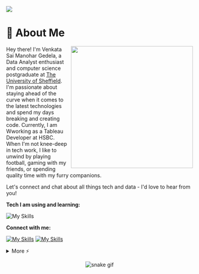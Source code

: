 <img src="https://camo.githubusercontent.com/d348976f3419cd09cf731439742c1b889e3f3cd8e04b2e72e7a219d85b049c37/68747470733a2f2f636c6f75642d6c66697532373079302d6861636b2d636c75622d626f742e76657263656c2e6170702f30666f6f7465722e706e67" >

# 🚀 About Me
<img align="right" src="https://i.imgur.com/840b0PX.gif" width="329">
<p align="left">Hey there! I'm Venkata Sai Manohar Gedela, a Data Analyst enthusiast and computer science postgraduate at <a href="https://www.sheffield.ac.uk/">The University of Sheffield</a>. I'm passionate about staying ahead of the curve when it comes to the latest technologies and spend my days breaking and creating code. Currently, I am Wworking as a Tableau Developer at HSBC. When I'm not knee-deep in tech work, I like to unwind by playing football, gaming with my friends, or spending quality time with my furry companions. 

Let's connect and chat about all things tech and data - I'd love to hear from you!</br>
</p>

**Tech I am using and learning:**

![My Skills](https://skillicons.dev/icons?i=python,jenkins,mysql,html,css,git,github,tensorflow,vscode&perline=5)


**Connect with me:**


[![My Skills](https://skillicons.dev/icons?i=linkedin)](https://www.linkedin.com/in/gvsmanohar/)
[![My Skills](https://skillicons.dev/icons?i=twitter)](https://twitter.com/gvs_manohar1704)

<details>
  <summary>More ⚡</summary>
<div align="center">
<!-- <p align="center"> 📊 My Github Stats</p> -->
<p align="center"> 
</br></br>
<p><b>Profile Views</b></p>
	<img src="https://profile-counter.glitch.me/%7Bcocomo29%7D/count.svg"> </br></br>
<p><b>Github Stats</b></p>
    <img src="https://github-readme-stats.vercel.app/api?username=gvsmanohar&theme=midnight-purple"> </br>
    <img src="https://github-readme-streak-stats.herokuapp.com/?user=gvsmanohar&theme=midnight-purple"> </br></br>
</p>


![rickroll](https://www.icegif.com/wp-content/uploads/rickroll-icegif-4.gif)

</details>
</details>
</div>

<div align="center">

![snake gif](https://github.com/cocomo29/cocomo29/blob/output/github-contribution-grid-snake.svg)

</div>
